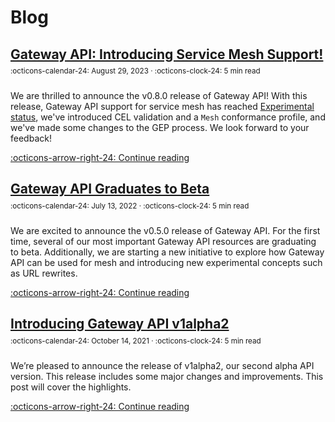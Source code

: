 # Blog



## [Gateway API: Introducing Service Mesh Support!]

<small style="position:relative; top:-10px;">
  :octicons-calendar-24: August 29, 2023 ·
  :octicons-clock-24: 5 min read
</small>

We are thrilled to announce the v0.8.0 release of Gateway API! With this
release, Gateway API support for service mesh has reached [Experimental
status][status], we've introduced CEL validation and a `Mesh` conformance
profile, and we've made some changes to the GEP process. We look forward to
your feedback!

[:octicons-arrow-right-24: Continue reading][Gateway API: Introducing Service Mesh Support!]

[status]:/geps/overview/#status
[Gateway API: Introducing Service Mesh Support!]:/blog/2023/0829-mesh-support

## [Gateway API Graduates to Beta]

<small style="position:relative; top:-10px;">
  :octicons-calendar-24: July 13, 2022 ·
  :octicons-clock-24: 5 min read
</small>

We are excited to announce the v0.5.0 release of Gateway API. For the first
time, several of our most important Gateway API resources are graduating to
beta. Additionally, we are starting a new initiative to explore how Gateway API
can be used for mesh and introducing new experimental concepts such as URL
rewrites.

[:octicons-arrow-right-24: Continue reading][Gateway API Graduates to Beta]

[Gateway API Graduates to Beta]:/blog/2022/graduating-to-beta

## [Introducing Gateway API v1alpha2]

<small style="position:relative; top:-10px;">
  :octicons-calendar-24: October 14, 2021 ·
  :octicons-clock-24: 5 min read
</small>

We’re pleased to announce the release of v1alpha2, our second alpha API version.
This release includes some major changes and improvements. This post will cover
the highlights.

[:octicons-arrow-right-24: Continue reading][Introducing Gateway API v1alpha2]

[Introducing Gateway API v1alpha2]: /blog/2021/introducing-v1alpha2
